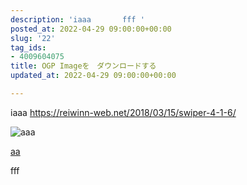 ```yaml
---
description: 'iaaa       fff '
posted_at: 2022-04-29 09:00:00+00:00
slug: '22'
tag_ids:
- 4009604075
title: OGP Imageを　ダウンロードする
updated_at: 2022-04-29 09:00:00+00:00

---
```

iaaa
https://reiwinn-web.net/2018/03/15/swiper-4-1-6/

![aaa](https://reiwinn-web.net/2018/03/15/swiper-4-1-6/)

[aa](https://reiwinn-web.net/2018/03/15/swiper-4-1-6/)

fff
